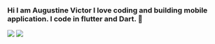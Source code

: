 ### Hi I am Augustine Victor I love coding and building mobile application. I code in flutter and Dart. 👋
![](https://media.giphy.com/media/WR2bjLD5Udv1GQERIP/giphy.gif)
![](https://media.giphy.com/media/JU4irifXxLcmVCiVS8/giphy.gif)

<!--
**austinevick/austinevick** is a ✨ _special_ ✨ repository because its `README.md` (this file) appears on your GitHub profile.

Here are some ideas to get you started:

- 🔭 I’m currently working on flutter projects
- 🌱 I’m currently learning NodeJS and MongoDB
- 👯 I’m looking to collaborate ...
- 🤔 I’m looking for help with ...
- 💬 Ask me about flutter
- 📫 How to reach me: augustinevickky@gmail.com
- 😄 Pronouns: ...
- ⚡ Fun fact: ...
-->
